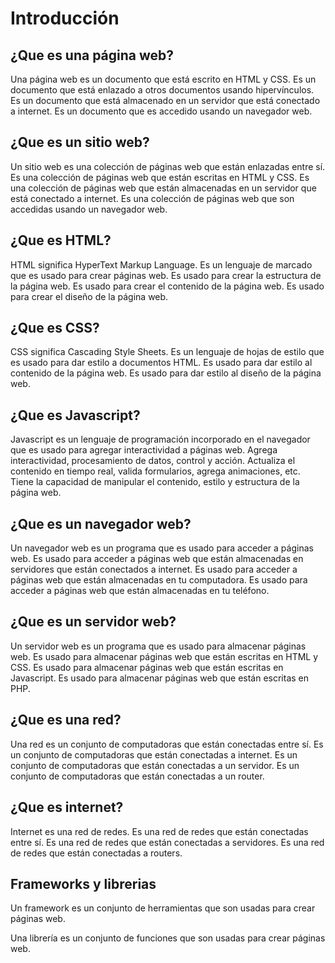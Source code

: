 # Introducción

## ¿Que es una página web?

Una página web es un documento que está escrito en HTML y CSS. Es un documento que está enlazado a otros documentos usando hipervínculos. Es un documento que está almacenado en un servidor que está conectado a internet. Es un documento que es accedido usando un navegador web.

## ¿Que es un sitio web?

Un sitio web es una colección de páginas web que están enlazadas entre sí. Es una colección de páginas web que están escritas en HTML y CSS. Es una colección de páginas web que están almacenadas en un servidor que está conectado a internet. Es una colección de páginas web que son accedidas usando un navegador web.

## ¿Que es HTML?

HTML significa HyperText Markup Language. Es un lenguaje de marcado que es usado para crear páginas web. Es usado para crear la estructura de la página web. Es usado para crear el contenido de la página web. Es usado para crear el diseño de la página web.

## ¿Que es CSS?

CSS significa Cascading Style Sheets. Es un lenguaje de hojas de estilo que es usado para dar estilo a documentos HTML. Es usado para dar estilo al contenido de la página web. Es usado para dar estilo al diseño de la página web.

## ¿Que es Javascript?

Javascript es un lenguaje de programación incorporado en el navegador que es usado para agregar interactividad a páginas web. Agrega interactividad, procesamiento de datos, control y acción. Actualiza el contenido en tiempo real, valida formularios, agrega animaciones, etc. Tiene la capacidad de manipular el contenido, estilo y estructura de la página web.

## ¿Que es un navegador web?

Un navegador web es un programa que es usado para acceder a páginas web. Es usado para acceder a páginas web que están almacenadas en servidores que están conectados a internet. Es usado para acceder a páginas web que están almacenadas en tu computadora. Es usado para acceder a páginas web que están almacenadas en tu teléfono.

## ¿Que es un servidor web?

Un servidor web es un programa que es usado para almacenar páginas web. Es usado para almacenar páginas web que están escritas en HTML y CSS. Es usado para almacenar páginas web que están escritas en Javascript. Es usado para almacenar páginas web que están escritas en PHP.

## ¿Que es una red?

Una red es un conjunto de computadoras que están conectadas entre sí. Es un conjunto de computadoras que están conectadas a internet. Es un conjunto de computadoras que están conectadas a un servidor. Es un conjunto de computadoras que están conectadas a un router.

## ¿Que es internet?

Internet es una red de redes. Es una red de redes que están conectadas entre sí. Es una red de redes que están conectadas a servidores. Es una red de redes que están conectadas a routers.

## Frameworks y librerias

Un framework es un conjunto de herramientas que son usadas para crear páginas web.

Una librería es un conjunto de funciones que son usadas para crear páginas web.
